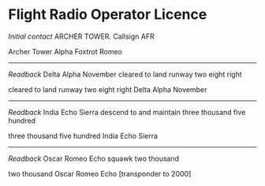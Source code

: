 # Flight Radio Operator Licence

*Initial contact* ARCHER TOWER. Callsign AFR

Archer Tower Alpha Foxtrot Romeo

----

*Readback* Delta Alpha November cleared to land runway two eight right

cleared to land runway two eight right Delta Alpha November

----

*Readback* India Echo Sierra descend to and maintain three thousand five hundred

three thousand five hundred India Echo Sierra

----

*Readback* Oscar Romeo Echo squawk two thousand

two thousand Oscar Romeo Echo [transponder to 2000]

